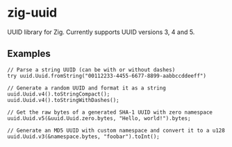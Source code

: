 # zig-uuid

UUID library for Zig. Currently supports UUID versions 3, 4 and 5.

## Examples

```zig
// Parse a string UUID (can be with or without dashes)
try uuid.Uuid.fromString("00112233-4455-6677-8899-aabbccddeeff")

// Generate a random UUID and format it as a string
uuid.Uuid.v4().toStringCompact();
uuid.Uuid.v4().toStringWithDashes();

// Get the raw bytes of a generated SHA-1 UUID with zero namespace
uuid.Uuid.v5(&uuid.Uuid.zero.bytes, "Hello, world!").bytes;

// Generate an MD5 UUID with custom namespace and convert it to a u128
uuid.Uuid.v3(&namespace.bytes, "foobar").toInt();
```
